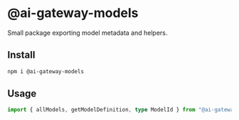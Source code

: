 # @ai-gateway-models

Small package exporting model metadata and helpers.

## Install

```bash
npm i @ai-gateway-models
```

## Usage

```ts
import { allModels, getModelDefinition, type ModelId } from "@ai-gateway-models";
```
